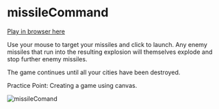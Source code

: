 # missileCommand

<a href="https://rawgit.com/stephenjukes/missileCommand/master/index.html">Play in browser here</a>

Use your mouse to target your missiles and click to launch. Any enemy missiles that run into the resulting explosion will themselves explode and stop further enemy missiles.

The game continues until all your cities have been destroyed.

Practice Point: Creating a game using canvas.

![missileComand](https://github.com/user-attachments/assets/da595934-2a64-4f20-93d2-92e321e48331)

